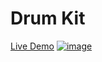 # Drum Kit

<a href="https://drumming-kit-ba-dum-tss.netlify.app/">Live Demo</a>
<a href="https://drumming-kit-ba-dum-tss.netlify.app/">![image](https://user-images.githubusercontent.com/80004058/156458065-cf9894fa-31b7-4353-acc8-701619786942.png)</a>
